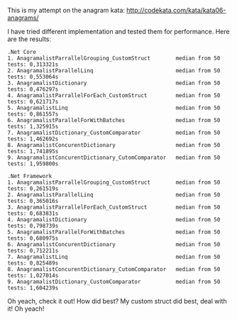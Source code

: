 This is my attempt on the anagram kata: http://codekata.com/kata/kata06-anagrams/


I have tried different implementation and tested them for performance.
Here are the results:

```
.Net Core
1. AnagramalistParrallelGrouping_CustomStruct        median from 50 tests: 0,313321s
2. AnagramalistParallelLinq                          median from 50 tests: 0,553064s
3. AnagramalistDictionary                            median from 50 tests: 0,476297s
4. AnagramalistParrallelForEach_CustomStruct         median from 50 tests: 0,621717s
5. AnagramalistLinq                                  median from 50 tests: 0,861557s
6. AnagramalistParallelForWithBatches                median from 50 tests: 1,325915s
7. AnagramalistDictionary_CustomComparator           median from 50 tests: 1,462692s
8. AnagramalistConcurentDictionary                   median from 50 tests: 1,741895s
9. AnagramalistConcurentDictionary_CutomComparator   median from 50 tests: 1,959800s

.Net Framework
1. AnagramalistParrallelGrouping_CustomStruct        median from 50 tests: 0,261519s
2. AnagramalistParallelLinq                          median from 50 tests: 0,365016s
3. AnagramalistParrallelForEach_CustomStruct         median from 50 tests: 0,683831s
4. AnagramalistDictionary                            median from 50 tests: 0,798739s
5. AnagramalistParallelForWithBatches                median from 50 tests: 0,680975s
6. AnagramalistConcurentDictionary                   median from 50 tests: 0,712211s
7. AnagramalistLinq                                  median from 50 tests: 0,825489s
8. AnagramalistConcurentDictionary_CutomComparator   median from 50 tests: 1,027014s
9. AnagramalistDictionary_CustomComparator           median from 50 tests: 1,604239s
```

Oh yeach, check it out! How did best? My custom struct did best, deal with it!
Oh yeach!
